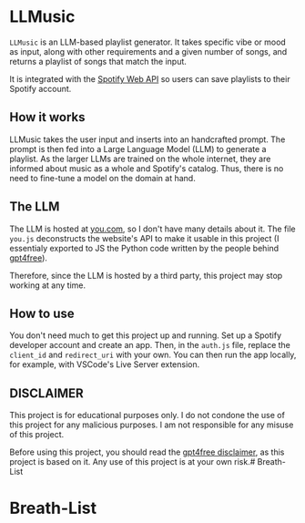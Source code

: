# LLMusic

`LLMusic` is an LLM-based playlist generator. It takes specific vibe or mood as input, along with other requirements and a given number of songs, and returns a playlist of songs that match the input.

It is integrated with the [Spotify Web API](https://developer.spotify.com/documentation/web-api/) so users can save playlists to their Spotify account.

## How it works

LLMusic takes the user input and inserts into an handcrafted prompt. The prompt is then fed into a Large Language Model (LLM) to generate a playlist. As the larger LLMs are trained on the whole internet, they are informed about music as a whole and Spotify's catalog. Thus, there is no need to fine-tune a model on the domain at hand.

## The LLM

The LLM is hosted at [you.com](you.com), so I don't have many details about it. The file `you.js` deconstructs the website's API to make it usable in this project (I essentialy exported to JS the Python code written by the people behind [gpt4free](https://github.com/xtekky/gpt4free)).

Therefore, since the LLM is hosted by a third party, this project may stop working at any time.

## How to use

You don't need much to get this project up and running. Set up a Spotify developer account and create an app. Then, in the `auth.js` file, replace the `client_id` and `redirect_uri` with your own. You can then run the app locally, for example, with VSCode's Live Server extension.

## DISCLAIMER

This project is for educational purposes only. I do not condone the use of this project for any malicious purposes. I am not responsible for any misuse of this project.

Before using this project, you should read the [gpt4free disclaimer](https://github.com/xtekky/gpt4free), as this project is based on it. Any use of this project is at your own risk.# Breath-List
# Breath-List
